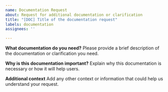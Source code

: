 ```yaml
---
name: Documentation Request
about: Request for additional documentation or clarification
title: "[DOC] Title of the documentation request"
labels: documentation
assignees: ''

---
```


**What documentation do you need?**
Please provide a brief description of the documentation or clarification you need.

**Why is this documentation important?**
Explain why this documentation is necessary or how it will help users.

**Additional context**
Add any other context or information that could help us understand your request.